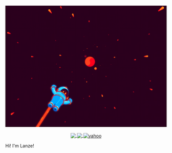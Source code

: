 ![Logo Page](assets/cover.gif)

<p align="center">
    <a href="https://www.linkedin.com/in/lester-bermas-b886182a2/">
        <img align="center" src="https://img.shields.io/badge/LinkedIn-blue?style=social&logo=linkedin&logoColor=blue" />
    </a>
    <a href="https://www.youtube.com/channel/UCqktL_sOtbr6cNX2me4us5A">
        <img align="center" src="https://img.shields.io/badge/Youtube-blue?style=social&logo=youtube&logoColor=red" />
    </a>
    <a href="mailto:francis_mark_cayco@yahoo.com">
        <img align="center" src="https://img.shields.io/badge/Email-blue?style=social&logo=yahoo" alt="yahoo">
    </a>

</p>

Hi! I'm Lanze!




    

</div>
